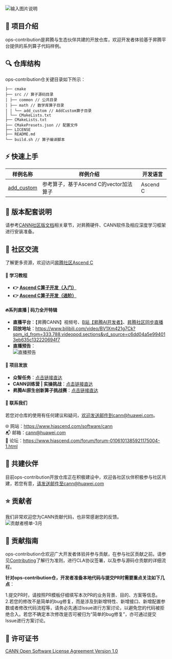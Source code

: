 ![输入图片说明](https://foruda.gitee.com/images/1732709982038009684/f1bee069_9519913.jpeg "首页banner.jpg")

## 🎯 项目介绍
ops-contribution是昇腾与生态伙伴共建的开放仓库，欢迎开发者体验基于昇腾平台提供的系列算子代码样例。

## 🔍 仓库结构
ops-contribution仓关键目录如下所示：
```
├── cmake
├── src // 算子源码目录
│ ├── common // 公共目录
│ ├── math // 数学库算子目录
│ │ └── add_custom // AddCustom算子目录
│ └── CMakeLists.txt
├── CMakeLists.txt
├── CMakePresets.json // 配置文件
├── LICENSE
├── README.md
└── build.sh // 算子编译脚本
```
## ⚡️ 快速上手
| 样例名称  | 样例介绍  | 开发语言  |
|---|---|---|
| [add_custom](./src/math/add_custom)  | 参考算子，基于Ascend C的vector加法算子  |  Ascend C |

## 📝 版本配套说明
请参考[CANN社区版文档](https://www.hiascend.com/document/detail/zh/CANNCommunityEdition/800alpha003/softwareinst/instg/instg_0001.html)相关章节，对昇腾硬件、CANN软件及相应深度学习框架进行安装准备。

## 💬 社区交流
了解更多资源，欢迎访问[昇腾社区Ascend C](https://www.hiascend.com/ascend-c)

#### **📖 学习教程**
- **👉 [Ascend C算子开发（入门）](https://www.hiascend.com/developer/courses/detail/1691696509765107713)**
- **👉 [Ascend C算子开发（进阶）](https://www.hiascend.com/developer/courses/detail/1696414606799486977)**

#### **🔥系列直播 | 码力全开特辑**
- **直播平台**：【昇腾CANN】视频号、[B站【昇腾AI开发者】](https://space.bilibili.com/1190614918?spm_id_from=333.337.search-card.all.click)、[昇腾社区同步直播](https://www.hiascend.com/developer/activities/cann20251?tab=live)<br>
- **回放地址**：https://www.bilibili.com/video/BV1Xm421g7Ck?spm_id_from=333.788.videopod.sections&vd_source=c6dd04a5e994013eb635c132220694f7 <br>
- **直播预告**：<br>
![直播预告](https://obs-book.obs.cn-east-2.myhuaweicloud.com/ops-contribution/resouce/CANNCAMP_Advance_03.png)

#### **🏅️ 项目发放**
- **众智任务**：[点击链接直达](https://www.hiascend.com/ecosystem/all-wisdom)
- **CANN训练营 | 实操挑战**：[点击链接直达](https://gitee.com/ascend/ops-contribution/issues/IBOX5E?from=project-issue)
- **昇腾AI原生创新算子挑战赛**：[点击链接直达](https://www.hiascend.com/developer/ops)

#### **💌 联系我们**
若您对仓库的使用有任何建议和疑问，欢迎发送邮件到cann@huawei.com。<br>

 :globe_with_meridians: 网站：https://www.hiascend.com/software/cann <br>
 :mailbox_with_mail: 邮箱：cann@huawei.com <br>
 :speech_balloon: 论坛：https://www.hiascend.com/forum/forum-0106101385921175004-1.html <br>

## 🤝 共建伙伴
目前ops-contribution开放仓库正在积极建设中，欢迎各社区伙伴积极参与社区共建，若您有意，请发送邮件至cann@huawei.com

## ⭐️ 贡献者
我们非常欢迎您为CANN贡献代码，也非常感谢您的反馈。<br>
![贡献者榜单-3月](https://obs-book.obs.cn-east-2.myhuaweicloud.com/ops-contribution/resouce/contributor-0313-4.png)

## 📌 贡献指南
ops-contribution仓欢迎广大开发者体验并参与贡献，在参与社区贡献之前。请参见[Contributing](docs/Contributing.md)了解行为准则，进行CLA协议签署，以及参与源码仓贡献的详细流程。<br>

**针对ops-contribution仓，开发者准备本地代码与提交PR时需要重点关注如下几点**：<br>

1.提交PR时，请按照PR模板仔细填写本次PR的业务背景、目的、方案等信息。<br>
2.若您的修改不是简单的bug修复，而是涉及到新增特性、新增接口、新增配置参数或者修改代码流程等，请务必先通过Issue进行方案讨论，以避免您的代码被拒绝合入。若您不确定本次修改是否可被归为“简单的bug修复”，亦可通过提交Issue进行方案讨论。

## 📄 许可证书
[CANN Open Software License Agreement Version 1.0](LICENSE)
